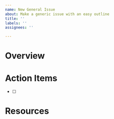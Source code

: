 ```yaml
---
name: New General Issue
about: Make a generic issue with an easy outline
title: ''
labels: ''
assignees: ''

---
```


# Overview


# Action Items
- [ ] 

# Resources
